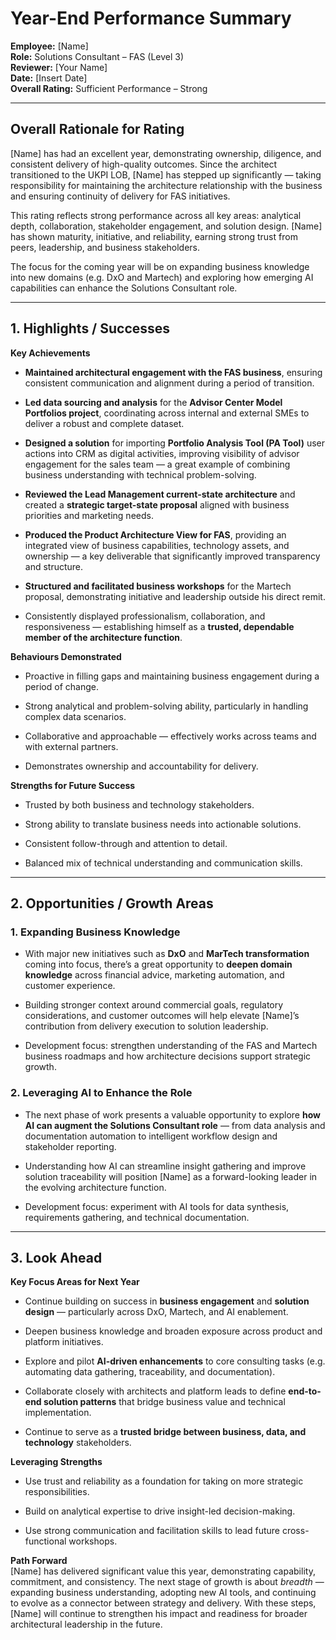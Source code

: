 # **Year-End Performance Summary**

**Employee:** [Name]  
**Role:** Solutions Consultant – FAS (Level 3)  
**Reviewer:** [Your Name]  
**Date:** [Insert Date]  
**Overall Rating:** Sufficient Performance – Strong

---

## **Overall Rationale for Rating**

[Name] has had an excellent year, demonstrating ownership, diligence, and consistent delivery of high-quality outcomes. Since the architect transitioned to the UKPI LOB, [Name] has stepped up significantly — taking responsibility for maintaining the architecture relationship with the business and ensuring continuity of delivery for FAS initiatives.

This rating reflects strong performance across all key areas: analytical depth, collaboration, stakeholder engagement, and solution design. [Name] has shown maturity, initiative, and reliability, earning strong trust from peers, leadership, and business stakeholders.

The focus for the coming year will be on expanding business knowledge into new domains (e.g. DxO and Martech) and exploring how emerging AI capabilities can enhance the Solutions Consultant role.

---

## **1. Highlights / Successes**

**Key Achievements**

- **Maintained architectural engagement with the FAS business**, ensuring consistent communication and alignment during a period of transition.
    
- **Led data sourcing and analysis** for the **Advisor Center Model Portfolios project**, coordinating across internal and external SMEs to deliver a robust and complete dataset.
    
- **Designed a solution** for importing **Portfolio Analysis Tool (PA Tool)** user actions into CRM as digital activities, improving visibility of advisor engagement for the sales team — a great example of combining business understanding with technical problem-solving.
    
- **Reviewed the Lead Management current-state architecture** and created a **strategic target-state proposal** aligned with business priorities and marketing needs.
    
- **Produced the Product Architecture View for FAS**, providing an integrated view of business capabilities, technology assets, and ownership — a key deliverable that significantly improved transparency and structure.
    
- **Structured and facilitated business workshops** for the Martech proposal, demonstrating initiative and leadership outside his direct remit.
    
- Consistently displayed professionalism, collaboration, and responsiveness — establishing himself as a **trusted, dependable member of the architecture function**.
    

**Behaviours Demonstrated**

- Proactive in filling gaps and maintaining business engagement during a period of change.
    
- Strong analytical and problem-solving ability, particularly in handling complex data scenarios.
    
- Collaborative and approachable — effectively works across teams and with external partners.
    
- Demonstrates ownership and accountability for delivery.
    

**Strengths for Future Success**

- Trusted by both business and technology stakeholders.
    
- Strong ability to translate business needs into actionable solutions.
    
- Consistent follow-through and attention to detail.
    
- Balanced mix of technical understanding and communication skills.
    

---

## **2. Opportunities / Growth Areas**

### **1. Expanding Business Knowledge**

- With major new initiatives such as **DxO** and **MarTech transformation** coming into focus, there’s a great opportunity to **deepen domain knowledge** across financial advice, marketing automation, and customer experience.
    
- Building stronger context around commercial goals, regulatory considerations, and customer outcomes will help elevate [Name]’s contribution from delivery execution to solution leadership.
    
- Development focus: strengthen understanding of the FAS and Martech business roadmaps and how architecture decisions support strategic growth.
    

### **2. Leveraging AI to Enhance the Role**

- The next phase of work presents a valuable opportunity to explore **how AI can augment the Solutions Consultant role** — from data analysis and documentation automation to intelligent workflow design and stakeholder reporting.
    
- Understanding how AI can streamline insight gathering and improve solution traceability will position [Name] as a forward-looking leader in the evolving architecture function.
    
- Development focus: experiment with AI tools for data synthesis, requirements gathering, and technical documentation.
    

---

## **3. Look Ahead**

**Key Focus Areas for Next Year**

- Continue building on success in **business engagement** and **solution design** — particularly across DxO, Martech, and AI enablement.
    
- Deepen business knowledge and broaden exposure across product and platform initiatives.
    
- Explore and pilot **AI-driven enhancements** to core consulting tasks (e.g. automating data gathering, traceability, and documentation).
    
- Collaborate closely with architects and platform leads to define **end-to-end solution patterns** that bridge business value and technical implementation.
    
- Continue to serve as a **trusted bridge between business, data, and technology** stakeholders.
    

**Leveraging Strengths**

- Use trust and reliability as a foundation for taking on more strategic responsibilities.
    
- Build on analytical expertise to drive insight-led decision-making.
    
- Use strong communication and facilitation skills to lead future cross-functional workshops.
    

**Path Forward**  
[Name] has delivered significant value this year, demonstrating capability, commitment, and consistency. The next stage of growth is about _breadth_ — expanding business understanding, adopting new AI tools, and continuing to evolve as a connector between strategy and delivery. With these steps, [Name] will continue to strengthen his impact and readiness for broader architectural leadership in the future.
